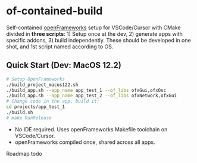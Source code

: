 # of-contained-build

Self-contained [openFrameworks](https://openframeworks.cc/) setup for VSCode/Cursor with CMake divided in **three scripts**: 1) Setup once at the dev, 2) generate apps with specific addons, 3) build independently. These should be developed in one shot, and 1st script named according to OS.

## Quick Start (Dev: MacOS 12.2)
```bash
# Setup OpenFrameworks
./build_project_macos122.sh
./build_app.sh --app_name app_test_1 --of_libs ofxGui,ofxOsc
./build_app.sh --app_name app_test_2 --of_libs ofxNetwork,ofxGui
# Change code in the app, build it:
cd projects/app_test_1
./build.sh
# make RunRelease
```

- No IDE required. Uses openFrameworks Makefile toolchain on VSCode/Cursor.
- openFrameworks compiled once, shared across all apps.

Roadmap todo
